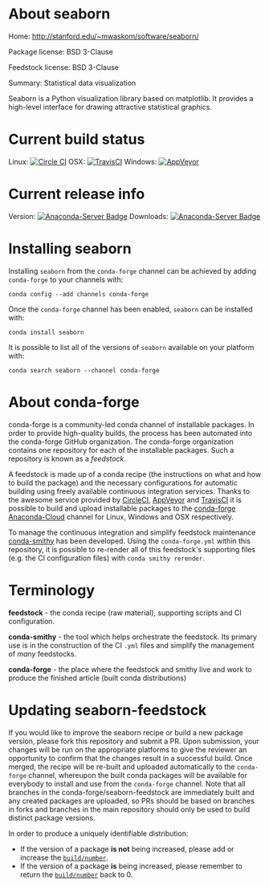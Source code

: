 About seaborn
=============

Home: http://stanford.edu/~mwaskom/software/seaborn/

Package license: BSD 3-Clause

Feedstock license: BSD 3-Clause

Summary: Statistical data visualization

Seaborn is a Python visualization library based on matplotlib. It
provides a high-level interface for drawing attractive statistical graphics.


Current build status
====================

Linux: [![Circle CI](https://circleci.com/gh/conda-forge/seaborn-feedstock.svg?style=shield)](https://circleci.com/gh/conda-forge/seaborn-feedstock)
OSX: [![TravisCI](https://travis-ci.org/conda-forge/seaborn-feedstock.svg?branch=master)](https://travis-ci.org/conda-forge/seaborn-feedstock)
Windows: [![AppVeyor](https://ci.appveyor.com/api/projects/status/github/conda-forge/seaborn-feedstock?svg=True)](https://ci.appveyor.com/project/conda-forge/seaborn-feedstock/branch/master)

Current release info
====================
Version: [![Anaconda-Server Badge](https://anaconda.org/conda-forge/seaborn/badges/version.svg)](https://anaconda.org/conda-forge/seaborn)
Downloads: [![Anaconda-Server Badge](https://anaconda.org/conda-forge/seaborn/badges/downloads.svg)](https://anaconda.org/conda-forge/seaborn)

Installing seaborn
==================

Installing `seaborn` from the `conda-forge` channel can be achieved by adding `conda-forge` to your channels with:

```
conda config --add channels conda-forge
```

Once the `conda-forge` channel has been enabled, `seaborn` can be installed with:

```
conda install seaborn
```

It is possible to list all of the versions of `seaborn` available on your platform with:

```
conda search seaborn --channel conda-forge
```


About conda-forge
=================

conda-forge is a community-led conda channel of installable packages.
In order to provide high-quality builds, the process has been automated into the
conda-forge GitHub organization. The conda-forge organization contains one repository
for each of the installable packages. Such a repository is known as a *feedstock*.

A feedstock is made up of a conda recipe (the instructions on what and how to build
the package) and the necessary configurations for automatic building using freely
available continuous integration services. Thanks to the awesome service provided by
[CircleCI](https://circleci.com/), [AppVeyor](http://www.appveyor.com/)
and [TravisCI](https://travis-ci.org/) it is possible to build and upload installable
packages to the [conda-forge](https://anaconda.org/conda-forge)
[Anaconda-Cloud](http://docs.anaconda.org/) channel for Linux, Windows and OSX respectively.

To manage the continuous integration and simplify feedstock maintenance
[conda-smithy](http://github.com/conda-forge/conda-smithy) has been developed.
Using the ``conda-forge.yml`` within this repository, it is possible to re-render all of
this feedstock's supporting files (e.g. the CI configuration files) with ``conda smithy rerender``.


Terminology
===========

**feedstock** - the conda recipe (raw material), supporting scripts and CI configuration.

**conda-smithy** - the tool which helps orchestrate the feedstock.
                   Its primary use is in the construction of the CI ``.yml`` files
                   and simplify the management of *many* feedstocks.

**conda-forge** - the place where the feedstock and smithy live and work to
                  produce the finished article (built conda distributions)


Updating seaborn-feedstock
==========================

If you would like to improve the seaborn recipe or build a new
package version, please fork this repository and submit a PR. Upon submission,
your changes will be run on the appropriate platforms to give the reviewer an
opportunity to confirm that the changes result in a successful build. Once
merged, the recipe will be re-built and uploaded automatically to the
`conda-forge` channel, whereupon the built conda packages will be available for
everybody to install and use from the `conda-forge` channel.
Note that all branches in the conda-forge/seaborn-feedstock are
immediately built and any created packages are uploaded, so PRs should be based
on branches in forks and branches in the main repository should only be used to
build distinct package versions.

In order to produce a uniquely identifiable distribution:
 * If the version of a package **is not** being increased, please add or increase
   the [``build/number``](http://conda.pydata.org/docs/building/meta-yaml.html#build-number-and-string).
 * If the version of a package **is** being increased, please remember to return
   the [``build/number``](http://conda.pydata.org/docs/building/meta-yaml.html#build-number-and-string)
   back to 0.
